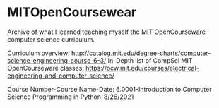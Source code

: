 # MITOpenCoursewear
Archive of what I learned teaching myself the MIT OpenCourseware computer science curriculum.

Curriculum overview: http://catalog.mit.edu/degree-charts/computer-science-engineering-course-6-3/
In-Depth list of CompSci MIT OpenCourseware classes: https://ocw.mit.edu/courses/electrical-engineering-and-computer-science/

Course Number-Course Name-Date:
6.0001-Introduction to Computer Science Programming in Python-8/26/2021
